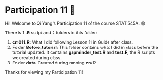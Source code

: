 # Participation 11 :bookmark: 

Hi! Welcome to Qi Yang's Participation 11 of the course STAT 545A. :smile:

There is 1 **.R** script and 2 folders in this folder:
1. **cm011.R**: What I did following Lesson 11 in Guide after class.
2. Folder **Before_tutorial**: This folder contains what I did in class before the tutorial updated. It contains **gapminder_test.R** and **test.R**, the R scripts we created during class.
3. Folder **data**: Created during running **cm**.R.

Thanks for viewing my Participation 11!
